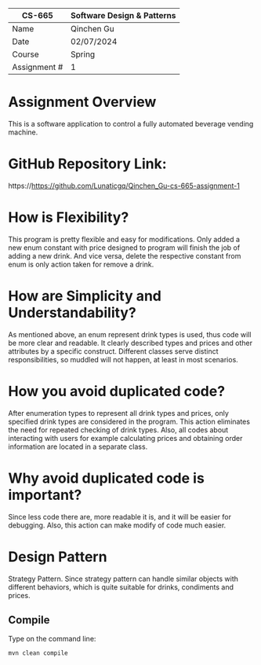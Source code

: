 
| CS-665       | Software Design & Patterns |
|--------------|----------------------------|
| Name         | Qinchen Gu                 |
| Date         | 02/07/2024                 |
| Course       | Spring                     |
| Assignment # | 1                          |

# Assignment Overview
This is a software application to control a fully automated beverage
vending machine. 

# GitHub Repository Link:
https://https://github.com/Lunaticgq/Qinchen_Gu-cs-665-assignment-1

# How is Flexibility?
This program is pretty flexible and easy for modifications. Only added a new enum constant with price designed to 
program will finish the job of adding a new drink. And vice versa, delete the respective constant from enum is only 
action taken for remove a drink.

# How are Simplicity and Understandability?
As mentioned above, an enum represent drink types is used, thus code will be more clear and readable. It clearly 
described types and prices and other attributes by a specific construct. Different classes serve distinct 
responsibilities, so muddled will not happen, at least in most scenarios. 

# How you avoid duplicated code?
After enumeration types to represent all drink types and prices, only specified drink types are considered in the 
program. This action eliminates the need for repeated checking of drink types. Also, all codes about interacting with 
users for example calculating prices and obtaining order information are located in a separate class.

# Why avoid duplicated code is important?
Since less code there are, more readable it is, and it will be easier for debugging. Also, this action can make modify 
of code much easier.

# Design Pattern
Strategy Pattern. Since strategy pattern can handle similar objects with different behaviors, which is quite suitable 
for drinks, condiments and prices. 

## Compile
Type on the command line: 

```bash
mvn clean compile
```





